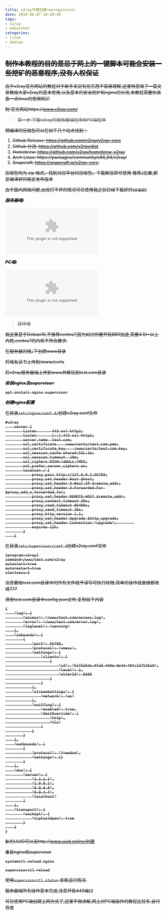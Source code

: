 ```yaml
---
title: v2ray代理创建+ws+nginx+ssl
date: 2019-06-07 10:49:49
tags:
- v2ray
- websocket
categories: 
- linux
- debian
---
```



## <s>制作本教程的目的是忌于网上的一键脚本可能会安装一些挖矿的恶意程序,没有人权保证<s>

由于v2ray官方网站的教程对于新手来说有些东西不容易理解,这里特意做了一篇文章教给大家v2ray的基本使用,以及基本的安全防护和nginx的分流,本教程需要你具备一点linux的使用知识

附:官方网站https://www.v2ray.com/

> 第一步 下载v2ray的服务器端程序和PC端程序

预编译的压缩包可以在如下几个站点找到：

1. Github Release: https://github.com/v2ray/v2ray-core
2. Github 分流: https://github.com/v2ray/dist
3. Homebrew: https://github.com/v2ray/homebrew-v2ray
4. Arch Linux: https://packages/community/x86_64/v2ray/
5. Snapcraft: https://snapcraft.io/v2ray-core.


压缩包均为 zip 格式，找到对应平台的压缩包，下载解压即可使用
推荐`2`位置,都是编译好的稳定发布版本

由于国内网络问题,出现打不开的情况可已使用我之前已经下载好的(`非最新`)

***服务器端:***

![v2ray服务器端](http://q8ch2wiw7.bkt.clouddn.com/hexo/create-v2ray-vpn/v2ray-linux-64.zip "v2ray服务器端")

***PC端:***

![v2ray-PC端](http://q8ch2wiw7.bkt.clouddn.com/hexo/create-v2ray-vpn/v2rayN.zip "v2ray-PC端")


>搭环境

我这里基于Debian10,不推荐centos7,因为如过你要开启BBR加速,需要4.10+以上内核,centos7的内核不符合要求.

在服务器的根`/`下创建www目录

将域名证书上传到/www/certs

将v2ray服务器端上传到www并解压到test.com目录


***安装nginx及supervisor:***
```shell
apt install nginx supervisor
```

***创建nginx配置***

在目录`/etc/nginx/conf.d/`创建v2ray.conf文件

    #v2ray
        server {
            listen       443 ssl http2;
            listen       [::]:443 ssl http2;
            server_name  test.com;
            ssl_certificate    /www/certs/test.com.pem;
            ssl_certificate_key    /www/certs/test.com.key;
            ssl_session_cache shared:SSL:1m;
            ssl_session_timeout  10m;
            ssl_ciphers HIGH:!aNULL:!MD5;
            ssl_prefer_server_ciphers on;
            location / {
                proxy_pass http://127.0.0.1:56789;
                proxy_set_header Host $host;
                proxy_set_header X-Real-IP $remote_addr;
                proxy_set_header X-Forwarded-For $proxy_add_x_forwarded_for;
                proxy_set_header REMOTE-HOST $remote_addr;
                proxy_connect_timeout 30s;
                proxy_read_timeout 86400s;
                proxy_send_timeout 30s;
                proxy_http_version 1.1;
                proxy_set_header Upgrade $http_upgrade;
                proxy_set_header Connection "upgrade";        
                expires 12h;
            }
        }
    
在目录`/etc/supervisor/conf.d`创建v2ray.conf文件

    [program:v2ray]
    command=/www/test.com/v2ray
    autostart=true
    autorestart=true
    startsecs=3


注意要给test.com目录中的所有文件赋予读写可执行权限,简单的操作就直接都改成777

清空test.com目录中config.json文件,复制如下内容

    {
        "log": {
            "access": "/www/test.com/access.log",
            "error": "/www/test.com/error.log",
            "loglevel": "warning"
        },
        "inbounds": [
            {
                "port": 56789,
                "protocol": "vmess",
                "settings": {
                    "clients": [
                        {
                            "id": "61fb26da-0fa0-4d0e-9e4d-404c1d7538a9",
                            "level": 1,
                            "alterId": 8888
                        }
                    ]
                },
                "streamSettings": {
                    "network": "ws"
                },
                "sniffing": {
                    "enabled": true,
                    "destOverride": [
                        "http",
                        "tls"
                    ]
                }
            }
        ],
        "outbounds": [
            {
                "protocol": "freedom",
                "settings": {}
            }
        ],
        "dns": {
            "server": [
                "1.1.1.1",
                "1.0.0.1",
                "8.8.8.8",
                "8.8.4.4",
                "localhost"
            ]
        },
        "transport": {
            "sockopt": {
                "tcpFastOpen": true
            }
        }
    }

新的UUID可以去http://www.uuid.online/创建

重启nginx和supervisor
```shell
systemctl reload nginx

supervisorctl reload

```

使用`supervisorctl status` 查看运行情况.


服务器端所有操作基本完成,注意开启443端口

可已使用PC端创建上网方式了,这里不做讲解,网上对PC端操作的教程比较多,自行百度